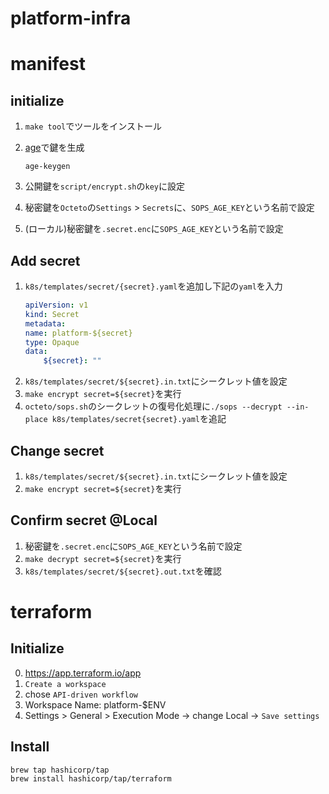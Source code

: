 # platform-infra

# manifest

## initialize

1. `make tool`でツールをインストール

1. [age](https://github.com/FiloSottile/age)で鍵を生成
  
    ```
    age-keygen
    ```

1. 公開鍵を`script/encrypt.sh`の`key`に設定

1. 秘密鍵を`Octeto`の`Settings` > `Secrets`に、`SOPS_AGE_KEY`という名前で設定

1. (ローカル)秘密鍵を`.secret.enc`に`SOPS_AGE_KEY`という名前で設定

## Add secret

1. `k8s/templates/secret/{secret}.yaml`を追加し下記の`yaml`を入力
    ```yaml
    apiVersion: v1
    kind: Secret
    metadata:
    name: platform-${secret}
    type: Opaque
    data:
        ${secret}: ""
    ```
1. `k8s/templates/secret/${secret}.in.txt`にシークレット値を設定
1. `make encrypt secret=${secret}`を実行
1. `octeto/sops.sh`のシークレットの復号化処理に`./sops --decrypt --in-place k8s/templates/secret{secret}.yaml`を追記

## Change secret

1. `k8s/templates/secret/${secret}.in.txt`にシークレット値を設定
1. `make encrypt secret=${secret}`を実行

## Confirm secret @Local
1. 秘密鍵を`.secret.enc`に`SOPS_AGE_KEY`という名前で設定
1. `make decrypt secret=${secret}`を実行
1. `k8s/templates/secret/${secret}.out.txt`を確認

# terraform

## Initialize

0. https://app.terraform.io/app
1. `Create a workspace`
2. chose `API-driven workflow`
3. Workspace Name: platform-$ENV
4. Settings > General > Execution Mode -> change Local -> `Save settings`

## Install

```bash
brew tap hashicorp/tap
brew install hashicorp/tap/terraform
```
